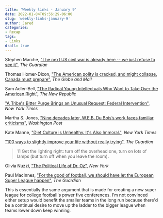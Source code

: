 ```yaml
---
title: 'Weekly links - January 9'
date: 2022-01-04T09:56:29-06:00
slug: 'weekly-links-january-9'
author: Jared
categories:
- Recap
tags: 
- Links
draft: true
---
```


Stephen Marche, ["The next US civil war is already here -- we just refuse to see it"](https://www.theguardian.com/world/2022/jan/04/next-us-civil-war-already-here-we-refuse-to-see-it), *The Guardian*

Thomas Homer-Dixon, ["The American polity is cracked, and might collapse. Canada must prepare"](https://www.theglobeandmail.com/opinion/article-the-american-polity-is-cracked-and-might-collapse-canada-must-prepare/), *The Globe and Mail*

Sam Adler-Bell, ["The Radical Young Intellectuals Who Want to Take Over the American Right"](https://newrepublic.com/article/164408/young-intellectuals-illiberal-revolution-conservatism), *The New Republic*

["A Tribe's Bitter Purge Brings an Unusual Request: Federal Intervention"](https://www.nytimes.com/2022/01/02/us/nooksack-306-evictions-tribal-sovereignty.html), *New York Times*

Martha S. Jones, ["Nine decades later, W.E.B. Du Bois’s work faces familiar criticisms"](https://www.washingtonpost.com/outlook/nine-decades-later-web-du-boiss-work-faces-familiar-criticisms/2022/01/07/9f926968-6445-11ec-8ce3-9454d0b46d42_story.html), *Washington Post*

Kate Manne, ["Diet Culture is Unhealthy. It's Also Immoral."](https://www.nytimes.com/2022/01/03/opinion/diet-resolution.html), *New York Times*

["100 ways to slightly improve your life without really trying"](https://www.theguardian.com/lifeandstyle/2022/jan/01/marginal-gains-100-ways-to-improve-your-life-without-really-trying), *The Guardian*

> 11 Get the lighting right: turn off the overhead one, turn on lots of lamps (but turn off when you leave the room).

Olivia Nuzzi, ["The Political Life of Dr. Oz"](https://nymag.com/intelligencer/article/dr-oz-senate-pennsylvania.html), *New York*

Paul MacInnes, ["For the good of football, we should have let the European Super League happen"](https://www.theguardian.com/football/2022/jan/04/european-super-league-premier-league-championship-finances), *The Guardian*

This is essentially the same argument that is made for creating a new super league for college football's power five conferences. I'm not convinced either setup would benefit the smaller teams in the long run because there'd be a continual desire to move up the ladder to the bigger league when teams lower down keep winning.
